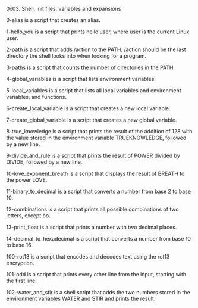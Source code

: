 0x03. Shell, init files, variables and expansions

0-alias is a script that creates an alias.

1-hello_you is a script that prints hello user, where user is the current Linux user.

2-path is a script that adds /action to the PATH. /action should be the last directory the shell looks into when looking for a program.

3-paths is a script that counts the number of directories in the PATH.

4-global_variables is a script that lists environment variables.

5-local_variables is a script that lists all local variables and environment variables, and functions.

6-create_local_variable is a script that creates a new local variable.

7-create_global_variable is a script that creates a new global variable.

8-true_knowledge is a script that prints the result of the addition of 128 with the value stored in the environment variable TRUEKNOWLEDGE, followed by a new line.

9-divide_and_rule is a script that prints the result of POWER divided by DIVIDE, followed by a new line.

10-love_exponent_breath is a script that displays the result of BREATH to the power LOVE.

11-binary_to_decimal is a script that converts a number from base 2 to base 10.

12-combinations is a script that prints all possible combinations of two letters, except oo.

13-print_float is a script that prints a number with two decimal places.

14-decimal_to_hexadecimal is a script that converts a number from base 10 to base 16.

100-rot13 is a script that encodes and decodes text using the rot13 encryption. 

101-odd is a script that prints every other line from the input, starting with the first line.

102-water_and_stir is a shell script that adds the two numbers stored in the environment variables WATER and STIR and prints the result.
